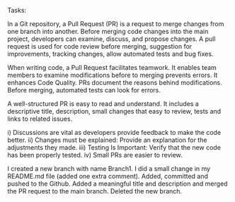 Tasks:

In a Git repository, a Pull Request (PR) is a request to merge changes from one branch into another. Before merging code changes into the main project, developers can examine, discuss, and propose changes. A pull request is used for code review before merging, suggestion for improvements, tracking changes, allow automated tests and bug fixes.

When writing code, a Pull Request facilitates teamwork. It enables team members to examine modifications before to merging prevents errors. It enhances Code Quality. PRs document the reasons behind modifications. Before merging, automated tests can look for errors.

A well-structured PR is easy to read and understand. It includes a descriptive title, description, small changes that easy to review, tests and links to related issues.

i) Discussions are vital as developers provide feedback to make the code better.
ii) Changes must be explained: Provide an explanation for the adjustments they made.
iii) Testing Is Important: Verify that the new code has been properly tested.
iv) Small PRs are easier to review.

I created a new branch with name Branch1. I did a small change in my README.md file (added one extra comment). Added, committed and pushed to the Github. Added a meaningful title and description and merged the PR request to the main branch. Deleted the new branch.